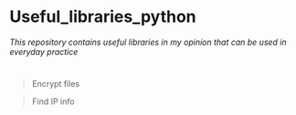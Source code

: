 # Useful_libraries_python
*This repository contains useful libraries in my opinion that can be used in everyday practice*
#
> Encrypt files

> Find IP info

